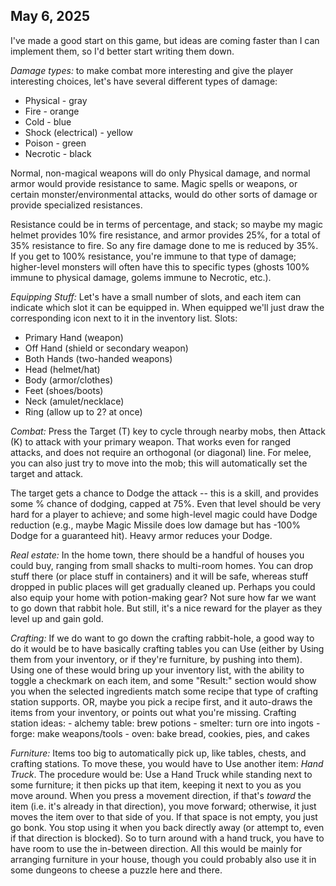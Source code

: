 ## May 6, 2025

I've made a good start on this game, but ideas are coming faster than I can implement them, so I'd better start writing them down.

*Damage types:* to make combat more interesting and give the player interesting choices, let's have several different types of damage:

- Physical - gray
- Fire - orange
- Cold - blue
- Shock (electrical) - yellow
- Poison - green
- Necrotic - black

Normal, non-magical weapons will do only Physical damage, and normal armor would provide resistance to same.  Magic spells or weapons, or certain monster/environmental attacks, would do other sorts of damage or provide specialized resistances.

Resistance could be in terms of percentage, and stack; so maybe my magic helmet provides 10% fire resistance, and armor provides 25%, for a total of 35% resistance to fire.  So any fire damage done to me is reduced by 35%.  If you get to 100% resistance, you're immune to that type of damage; higher-level monsters will often have this to specific types (ghosts 100% immune to physical damage, golems immune to Necrotic, etc.).

*Equipping Stuff:* Let's have a small number of slots, and each item can indicate which slot it can be equipped in.  When equipped we'll just draw the corresponding icon next to it in the inventory list.  Slots:

- Primary Hand (weapon)
- Off Hand (shield or secondary weapon)
- Both Hands (two-handed weapons)
- Head (helmet/hat)
- Body (armor/clothes)
- Feet (shoes/boots)
- Neck (amulet/necklace)
- Ring (allow up to 2? at once)

*Combat:* Press the Target (T) key to cycle through nearby mobs, then Attack (K) to attack with your primary weapon.  That works even for ranged attacks, and does not require an orthogonal (or diagonal) line.  For melee, you can also just try to move into the mob; this will automatically set the target and attack.

The target gets a chance to Dodge the attack -- this is a skill, and provides some % chance of dodging, capped at 75%.  Even that level should be very hard for a player to achieve; and some high-level magic could have Dodge reduction (e.g., maybe Magic Missile does low damage but has -100% Dodge for a guaranteed hit).  Heavy armor reduces your Dodge.

*Real estate:* In the home town, there should be a handful of houses you could buy, ranging from small shacks to multi-room homes.  You can drop stuff there (or place stuff in containers) and it will be safe, whereas stuff dropped in public places will get gradually cleaned up.  Perhaps you could also equip your home with potion-making gear?  Not sure how far we want to go down that rabbit hole.  But still, it's a nice reward for the player as they level up and gain gold.

*Crafting:* If we do want to go down the crafting rabbit-hole, a good way to do it would be to have basically crafting tables you can Use (either by Using them from your inventory, or if they're furniture, by pushing into them).  Using one of these would bring up your inventory list, with the ability to toggle a checkmark on each item, and some "Result:" section would show you when the selected ingredients match some recipe that type of crafting station supports.  OR, maybe you pick a recipe first, and it auto-draws the items from your inventory, or points out what you're missing.  Crafting station ideas:
	- alchemy table: brew potions
	- smelter: turn ore into ingots
	- forge: make weapons/tools
	- oven: bake bread, cookies, pies, and cakes
	

*Furniture:* Items too big to automatically pick up, like tables, chests, and crafting stations.  To move these, you would have to Use another item: _Hand Truck_.  The procedure would be: Use a Hand Truck while standing next to some furniture; it then picks up that item, keeping it next to you as you move around.  When you press a movement direction, if that's _toward_ the item (i.e. it's already in that direction), you move forward; otherwise, it just moves the item over to that side of you.  If that space is not empty, you just go bonk. You stop using it when you back directly away (or attempt to, even if that direction is blocked).  So to turn around with a hand truck, you have to have room to use the in-between direction.  All this would be mainly for arranging furniture in your house, though you could probably also use it in some dungeons to cheese a puzzle here and there.



